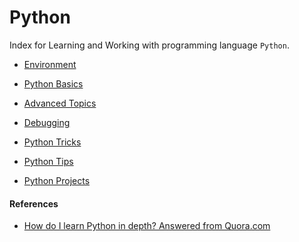 # Python
Index for Learning and Working with programming language `Python`.

- [Environment](./environment/README.md)
- [Python Basics](./basics/README.md)
- [Advanced Topics](./advanced_topics/README.md)
- [Debugging](./debugging/README.md)
- [Python Tricks](./tricks/README.md)
- [Python Tips](./tips/README.md)
- [Python Projects](./projects/README.md)

    <!-- - [Rock Paper Scissors](./005__projects/001__rock_paper_scissors/)
    - [Hangman](./005__projects/002__hangman/)
    - [Tic Tac Toe](./005__projects/003__tic_tac_toe/)
    - [Wordle](./005__projects/004__wordle/)
    - [Sudoku](./005__projects/005__sudoku/)
    - [Sudoku Solver](./005__projects/006__sudoku_solver/)
    - [Sudoku Solver GUI](./005__projects/007__sudoku_solver_gui/)
    - [Sudoku Solver GUI 2](./005__projects/008__sudoku_solver_gui_2/) -->


#### References
- [How do I learn Python in depth? Answered from Quora.com](https://qr.ae/psicWv)